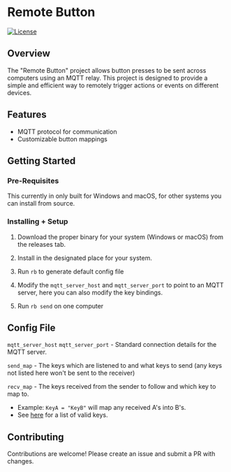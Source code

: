 # Remote Button

[![License](https://img.shields.io/badge/license-GPLv3-blue.svg)](LICENSE)

## Overview

The "Remote Button" project allows button presses to be sent across computers using an MQTT relay. This project is designed to provide a simple and efficient way to remotely trigger actions or events on different devices. 

## Features

- MQTT protocol for communication
- Customizable button mappings


## Getting Started

### Pre-Requisites
This currently in only built for Windows and macOS, for other systems you can install from source.

### Installing + Setup

1. Download the proper binary for your system (Windows or macOS) from the releases tab.

2. Install in the designated place for your system.

3. Run `rb` to generate default config file

4. Modify the `mqtt_server_host` and `mqtt_server_port` to point to an MQTT server, here you can also modify the key bindings.

5. Run `rb send` on one computer

## Config File

`mqtt_server_host` `mqtt_server_port` - Standard connection details for the MQTT server.

`send_map` - The keys which are listened to and what keys to send (any keys not listed here won't be sent to the receiver)

`recv_map` - The keys received from the sender to follow and which key to map to.

-   Example: `KeyA = "KeyB"` will map any received A's into B's.
- See [here]([https://docs.rs/rdev/latest/rdev/enum.Key.html) for a list of valid keys.

## Contributing
Contributions are welcome! Please create an issue and submit a PR with changes.